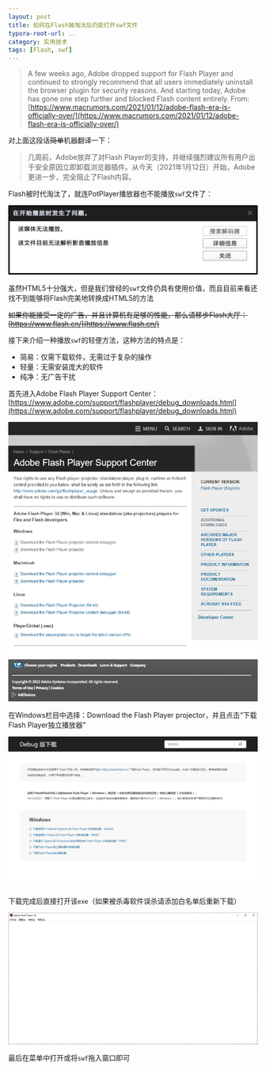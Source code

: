 ```yaml
---
layout: post
title: 如何在Flash被淘汰后仍能打开swf文件
typora-root-url: ..
category: 实用技术
tags: [Flash, swf]
---
```


> A few weeks ago, Adobe dropped support for Flash Player and continued to strongly recommend that all users immediately uninstall the browser plugin for security reasons. And starting today, Adobe has gone one step further and blocked Flash content entirely.
> From: [https://www.macrumors.com/2021/01/12/adobe-flash-era-is-officially-over/](https://www.macrumors.com/2021/01/12/adobe-flash-era-is-officially-over/)

对上面这段话~~简单~~机器翻译一下：

> 几周前，Adobe放弃了对Flash Player的支持，并继续强烈建议所有用户出于安全原因立即卸载浏览器插件。从今天（2021年1月12日）开始，Adobe更进一步，完全阻止了Flash内容。

Flash被时代淘汰了，就连PotPlayer播放器也不能播放`swf`文件了：

![](/assets/img/posts/c775137172f0ec5f4826b0f70da58754.png)

虽然HTML5十分强大，但是我们曾经的`swf`文件仍具有使用价值，而且目前来看还找不到能够将Flash完美地转换成HTML5的方法

~~如果你能接受一定的广告，并且计算机有足够的性能，那么请移步Flash大厅：[https://www.flash.cn/](https://www.flash.cn/)~~

接下来介绍一种播放`swf`的轻便方法，这种方法的特点是：

- 简易：仅需下载软件，无需过于复杂的操作
- 轻量：无需安装庞大的软件
- 纯净：无广告干扰

首先进入Adobe Flash Player Support Center：[https://www.adobe.com/support/flashplayer/debug_downloads.html](https://www.adobe.com/support/flashplayer/debug_downloads.html)

![](/assets/img/posts/2ed3f16691231d189ddfe5d208529587.png)

在Windows栏目中选择：Download the Flash Player projector，并且点击“下载Flash Player独立播放器”

![](/assets/img/posts/192da903cf91d2dbb46b2b4b663e26f8.png)

下载完成后直接打开该`exe`（如果被杀毒软件误杀请添加白名单后重新下载）

![](/assets/img/posts/ad6ec62067f451a46c1aa02719912a97.png)

最后在菜单中打开或将`swf`拖入窗口即可
